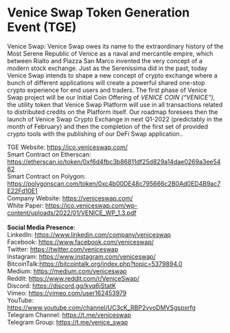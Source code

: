# Venice Swap Token Generation Event (TGE)

Venice Swap: Venice Swap owes its name to the extraordinary history of the Most Serene Republic of Venice as a naval and mercantile empire, which between Rialto and Piazza San Marco invented the very concept of a modern stock exchange. Just as the Serenissima did in the past, today Venice Swap intends to shape a new concept of crypto exchange where a bunch of different applications will create a powerful shared one-stop crypto experience for end users and traders. The first phase of Venice Swap project will be our Initial Coin Offering of <i>VENICE COIN (“VENICE”)</i>, the utility token that Venice Swap Platform will use in all transactions related to distributed credits on the Platform itself. Our roadmap foresees then the launch of Venice Swap Crypto Exchange in next Q1-2022 (predictably in the month of February) and then the completion of the first set of provided crypto tools with the publishing of our DeFi Swap application..<br>

TGE Website: https://ico.veniceswap.com/<br>
Smart Contract on Etherscan: https://etherscan.io/token/0xf6d4fbc3b86811df25d829a14dae0269a3ee5462<br>
Smart Contract on Polygon: 
https://polygonscan.com/token/0xc4b00DE48c795666c2B0Ad0ED4B9ac7E22Fd10E1<br>
Company Website: https://veniceswap.com/<br>
White Paper: https://ico.veniceswap.com/wp-content/uploads/2022/01/VENICE_WP_1.3.pdf<br>
<br><b>Social Media Presence</b>:<br>
LinkedIn: https://www.linkedin.com/company/veniceswap<br>
Facebook: https://www.facebook.com/veniceswap/<br>
Twitter: https://twitter.com/veniceswap<br>
Instagram: https://www.instagram.com/veniceswap/<br>
BitcoinTalk:https://bitcointalk.org/index.php?topic=5379894.0<br>
Medium: https://medium.com/veniceswap<br>
Reddit: https://www.reddit.com/r/VeniceSwap/<br>
Discord: https://discord.gg/kyq6jStatK<br>
Vimeo: https://vimeo.com/user162453979<br>
YouTube: https://www.youtube.com/channel/UC3cK_RBP2vyoDMVSgspxrfg<br>
Telegram Channel: https://t.me/veniceswap<br>
Telegram Group: https://t.me/venice_swap
